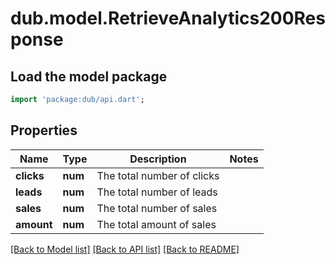 # dub.model.RetrieveAnalytics200Response

## Load the model package
```dart
import 'package:dub/api.dart';
```

## Properties
Name | Type | Description | Notes
------------ | ------------- | ------------- | -------------
**clicks** | **num** | The total number of clicks | 
**leads** | **num** | The total number of leads | 
**sales** | **num** | The total number of sales | 
**amount** | **num** | The total amount of sales | 

[[Back to Model list]](../README.md#documentation-for-models) [[Back to API list]](../README.md#documentation-for-api-endpoints) [[Back to README]](../README.md)


